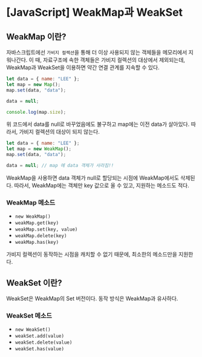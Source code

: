 # [JavaScript] WeakMap과 WeakSet

## WeakMap 이란?

자바스크립트에선 `가비지 컬렉션`을 통해 더 이상 사용되지 않는 객체들을 메모리에서 지워나간다.
이 때, 자료구조에 속한 객체들은 가비지 컬렉션의 대상에서 제외되는데, WeakMap과 WeakSet을 이용하면 약간 연결 관계를 지속할 수 있다.

```javascript
let data = { name: "LEE" };
let map = new Map();
map.set(data, "data");

data = null;

console.log(map.size);
```

위 코드에서 data를 null로 바꾸었음에도 불구하고 map에는 이전 data가 살아있다. 따라서, 가비지 컬렉션의 대상이 되지 않는다.

```javascript
let data = { name: "LEE" };
let map = new WeakMap();
map.set(data, "data");

data = null; // map 에 data 객체가 사라짐!!
```

WeakMap을 사용하면 data 객체가 null로 할당되는 시점에 WeakMap에서도 삭제된다.
따라서, WeakMap에는 객체만 key 값으로 올 수 있고, 지원하는 메소드도 적다.

### WeakMap 메소드

- `new WeakMap()`
- `weakMap.get(key)`
- `weakMap.set(key, value)`
- `weakMap.delete(key)`
- `weakMap.has(key)`

가비지 컬렉션이 동작하는 시점을 캐치할 수 없기 때문에, 최소한의 메소드만을 지원한다.


## WeakSet 이란?

WeakSet은 WeakMap의 Set 버전이다. 동작 방식은 WeakMap과 유사하다.

### WeakSet 메소드

- `new WeakSet()`
- `weakSet.add(value)`
- `weakSet.delete(value)`
- `weakSet.has(value)`